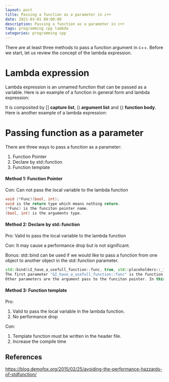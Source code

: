 ```yaml
---
layout: post
title: Passing a function as a parameter in c++
date: 2021-03-01 00:00:00
description: Passing a function as a parameter in c++
tags: programming cpp lambda
categories: programming cpp
---
```


There are at least three methods to pass a function argument in c++. Before we start, let us review the concept of the lambda expression.

# Lambda expression

Lambda expression is an unnamed function that can be passed as a variable. Here is an example of a function in general form and lambda expression:

<script src="https://gist.github.com/kcwongjoe/3dceeb41975bebb0010a56bfae23cf3a.js"></script>

It is composited by [] **capture list**, () **argument list** and {} **function body**. Here is another example of a lambda expression:

<script src="https://gist.github.com/kcwongjoe/47eeb923653deeccbc869c2d16c45e03.js"></script>

# Passing function as a parameter

There are three ways to pass a function as a parameter:

1. Function Pointer
2. Declare by std::function
3. Function template

#### Method 1: Function Pointer

Con: Can not pass the local variable to the lambda function

<script src="https://gist.github.com/kcwongjoe/32c682e535b35787743c166fad1944de.js"></script>

```c++
void (*Func)(bool, int);
void is the return type which means nothing return.
(*Func) is the funciton pointer name.
(bool, int) is the arguments type.
```

#### Method 2: Declare by std::function

Pro: Valid to pass the local variable to the lambda function

Con: It may cause a performance drop but is not significant.

<script src="https://gist.github.com/kcwongjoe/2a5c1b3e18257084478898cadbb92130.js"></script>

Bonus: std::bind can be used if we would like to pass a function from one object to another object in the std::function parameter.

<script src="https://gist.github.com/kcwongjoe/0c4550ddc0aa6dd8fb9b43946d19ecc2.js"></script>

```c++
std::bind(&I_have_a_usefull_function::func, true, std::placeholders::_1)
The first parameter "&I_have_a_usefull_function::func" is the function pointer you want to pass.
Other parameters are the argument pass to the funciton pointer. In this example, "this" is passed to inside the function body. In this example, the first argument is fixed as true. The second argument and third are set as placeholders 1 and 2 which can be input later.
```

#### Method 3: Function template

Pro:
1. Valid to pass the local variable in the lambda function.
2. No performance drop

Con:

1. Template function must be written in the header file.
2. Increase the compile time

<script src="https://gist.github.com/kcwongjoe/68221bde5b3c2ac6429e14a5f33dc8c3.js"></script>

## References

https://blog.demofox.org/2015/02/25/avoiding-the-performance-hazzards-of-stdfunction/